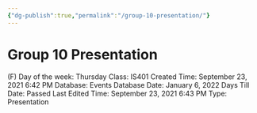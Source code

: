 ```yaml
---
{"dg-publish":true,"permalink":"/group-10-presentation/"}
---
```


# Group 10 Presentation

(F) Day of the week: Thursday
Class: IS401
Created Time: September 23, 2021 6:42 PM
Database: Events Database
Date: January 6, 2022
Days Till Date: Passed
Last Edited Time: September 23, 2021 6:43 PM
Type: Presentation
